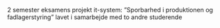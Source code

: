 2 semester eksamens projekt
it-system: ”Sporbarhed i produktionen og fadlagerstyring”
lavet i samarbejde med to andre studerende
